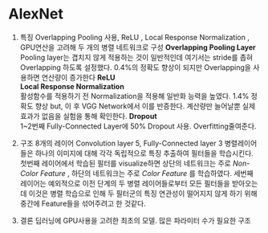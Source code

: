 # AlexNet

1. 특징
   Overlapping Pooling 사용,  ReLU , Local Response Normalization , GPU연산을 고려해 두 개의 병렬 네트워크로 구성
   **Overlapping Pooling Layer**  
    Pooling layer는 겹치지 않게 적용하는 것이 일반적인데 여기서는 stride를 좁혀 Overlapping 하도록 설정했다. 0.4%의 정확도 향상이 되지만 Overlapping을 사용하면 연산량이 증가한다
   **ReLU**  
   **Local Response Normalization**  
    활성함수를 적용하기 전 Normalization을 적용해 일반화 능력을 높였다. 1.4% 정확도 향상 but, 이 후 VGG Network에서 이를 반증한다. 계산량만 늘어날뿐 실제 효과가 없음을 실험을 통해 확인한다.
   **Dropout**  
    1~2번째 Fully-Connected Layer에 50% Dropout 사용. Overfitting줄여준다.

2. 구조
    8개의 레이어 
    Convolution layer 5, Fully-Connected layer 3
    병렬레이어들은 하나의 이미지에 대해 각각 독립적으로 특징 추출하여 필터들을 학습시킨다.
    첫번째 레이어에서 학습된 필터를 visualize하면 상단의 네트워크는 주로 *Non-Color Feature* , 하단의 네트워크는 주로 *Color Feature* 를 학습하였다. 
    세번째 레이어는 예외적으로 이전 단계의 두 병렬 레이어들로부터 모든 필터들을 받아오는데 이것은 병렬 학습으로 인해 두 필터군의 특징 연관성이 떨어지지 않게 하기 위해 중간에 Feature들을 섞어주려고 한 것같다.

3. 결론 
   딥러닝에 GPU사용을 고려한 최초의 모델.
   많은 파라미터 수가 필요한 구조 
